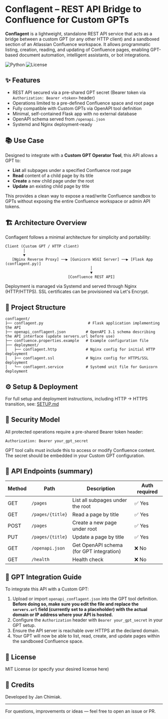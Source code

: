 # Conflagent – REST API Bridge to Confluence for Custom GPTs

**Conflagent** is a lightweight, standalone REST API service that acts as a bridge between a custom GPT (or any other HTTP client) and a sandboxed section of an Atlassian Confluence workspace. It allows programmatic listing, creation, reading, and updating of Confluence pages, enabling GPT-based document automation, intelligent assistants, or bot integrations.

![Python](https://img.shields.io/badge/python-3.10%2B-blue.svg)
![License](https://img.shields.io/badge/license-MIT-green.svg)

## ✨ Features

- REST API secured via a pre-shared GPT secret (Bearer token via `Authorization: Bearer <token>` header)
- Operations limited to a pre-defined Confluence space and root page
- Fully compatible with Custom GPTs via OpenAPI tool definition
- Minimal, self-contained Flask app with no external database
- OpenAPI schema served from `/openapi.json`
- Systemd and Nginx deployment-ready

## 📚 Use Case

Designed to integrate with a **Custom GPT Operator Tool**, this API allows a GPT to:
- **List** all subpages under a specified Confluence root page
- **Read** content of a child page by its title
- **Create** a new child page under the root
- **Update** an existing child page by title

This provides a clean way to expose a read/write Confluence sandbox to GPTs without exposing the entire Confluence workspace or admin API tokens.

## 🏗 Architecture Overview

Conflagent follows a minimal architecture for simplicity and portability:

```
Client (Custom GPT / HTTP client)
        │
        ▼
   [Nginx Reverse Proxy] ──▶ [Gunicorn WSGI Server] ──▶ [Flask App (conflagent.py)]
                                      │
                                      ▼
                            [Confluence REST API]
```

Deployment is managed via Systemd and served through Nginx (HTTP/HTTPS). SSL certificates can be provisioned via Let's Encrypt.

## 📂 Project Structure

```
conflagent/
├── conflagent.py                    # Flask application implementing the API
├── openapi_conflagent.json         # OpenAPI 3.1 schema describing the API interface (update servers.url before use)
├── confluence.properties.example   # Example configuration file
├── deployment/
│   ├── conflagent.http             # Nginx config for initial HTTP deployment
│   ├── conflagent.ssl              # Nginx config for HTTPS/SSL deployment
│   └── conflagent.service          # Systemd unit file for Gunicorn deployment
```

## ⚙️ Setup & Deployment

For full setup and deployment instructions, including HTTP → HTTPS transition, see: [SETUP.md](./SETUP.md)

## 🔐 Security Model

All protected operations require a pre-shared Bearer token header:
```
Authorization: Bearer your_gpt_secret
```
GPT tool calls must include this to access or modify Confluence content. The secret should be embedded in your Custom GPT configuration.

## 📘 API Endpoints (summary)

| Method | Path                | Description                              | Auth required |
|--------|---------------------|------------------------------------------|----------------|
| GET    | `/pages`            | List all subpages under the root         | ✅ Yes          |
| GET    | `/pages/{title}`    | Read a page by title                     | ✅ Yes          |
| POST   | `/pages`            | Create a new page under root             | ✅ Yes          |
| PUT    | `/pages/{title}`    | Update a page by title                   | ✅ Yes          |
| GET    | `/openapi.json`     | Get OpenAPI schema (for GPT integration) | ❌ No           |
| GET    | `/health`           | Health check                             | ❌ No           |

## 🤖 GPT Integration Guide

To integrate this API with a Custom GPT:
1. Upload or import `openapi_conflagent.json` into the GPT tool definition. **Before doing so, make sure you edit the file and replace the `servers.url` field (currently set to a placeholder) with the actual domain or IP address where your API is hosted.**
2. Configure the `Authorization` header with `Bearer your_gpt_secret` in your GPT setup.
3. Ensure the API server is reachable over HTTPS at the declared domain.
4. Your GPT will now be able to list, read, create, and update pages within the sandboxed Confluence space.

## 📄 License

MIT License (or specify your desired license here)

## 🙌 Credits

Developed by Jan Chimiak.

---

For questions, improvements or ideas — feel free to open an issue or PR.